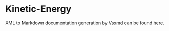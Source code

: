 # Kinetic-Energy
XML to Markdown documentation generation by [Vsxmd](https://github.com/lijunle/Vsxmd) can be found [here](Documentation/Assembly-CSharp.md).
